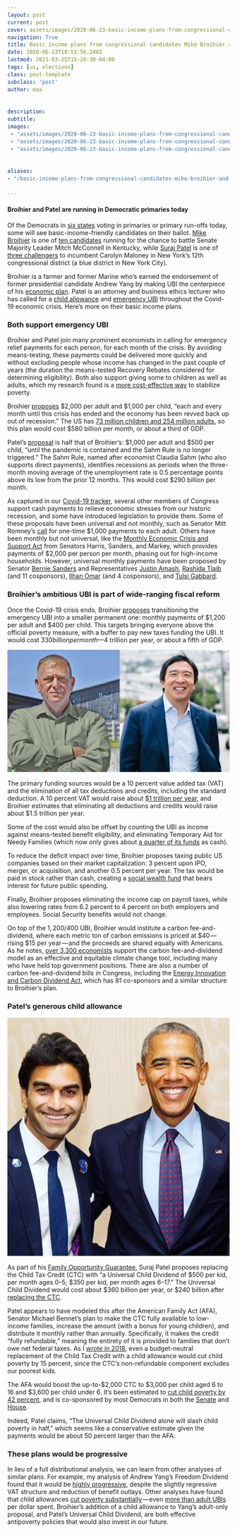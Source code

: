 ```yaml
---
layout: post
current: post
cover: assets/images/2020-06-23-basic-income-plans-from-congressional-candidates-mike-broihier-and-suraj-patel-0.jpg 
navigation: True
title: Basic income plans from congressional candidates Mike Broihier and Suraj Patel
date: 2020-06-23T18:53:56.248Z
lastmod: 2021-03-25T15:20:30-04:00
tags: [us, elections]
class: post-template
subclass: 'post'
author: max


description: 
subtitle: 
images:
 - "assets/images/2020-06-23-basic-income-plans-from-congressional-candidates-mike-broihier-and-suraj-patel-0.jpg"
 - "assets/images/2020-06-23-basic-income-plans-from-congressional-candidates-mike-broihier-and-suraj-patel-1.png"
 - "assets/images/2020-06-23-basic-income-plans-from-congressional-candidates-mike-broihier-and-suraj-patel-2.png"


aliases:
- "/basic-income-plans-from-congressional-candidates-mike-broihier-and-suraj-patel-9d53646a3245"

---
```


#### Broihier and Patel are running in Democratic primaries today

Of the Democrats in [six states](https://fivethirtyeight.com/features/todays-elections-in-kentucky-and-new-york-are-high-stakes-for-the-progressive-movement/) voting in primaries or primary run-offs today, some will see basic-income-friendly candidates on their ballot. [Mike Broihier](https://mikeforky.com/) is one of [ten candidates](https://ballotpedia.org/United_States_Senate_election_in_Kentucky,_2020) running for the chance to battle Senate Majority Leader Mitch McConnell in Kentucky, while [Suraj Patel](https://www.surajpatel.nyc/) is one of [three challengers](https://ballotpedia.org/New_York%27s_12th_Congressional_District) to incumbent Carolyn Maloney in New York’s 12th congressional district (a blue district in New York City).

Broihier is a farmer and former Marine who’s earned the endorsement of former presidential candidate Andrew Yang by making UBI the centerpiece of his [economic plan](https://mikeforky.com/issues/). Patel is an attorney and business ethics lecturer who has called for a [child allowance](https://www.surajpatel.nyc/new-page) and [emergency UBI](https://medium.com/@surajpatelnyc/fiscal-response-to-covid-19-6a4384e5e89f) throughout the Covid-19 economic crisis. Here’s more on their basic income plans.

### Both support emergency UBI

Broihier and Patel join many prominent economists in calling for emergency relief payments for each person, for each month of the crisis. By avoiding means-testing, these payments could be delivered more quickly and without excluding people whose income has changed in the past couple of years (the duration the means-tested Recovery Rebates considered for determining eligibility). Both also support giving some to children as well as adults, which my research found is a [more cost-effective way](https://medium.com/ubicenter/how-universal-basic-income-can-keep-poverty-from-rising-amid-covid-19-9950e4a58030) to stabilize poverty.

Broihier [proposes](https://docs.google.com/document/d/1kiBlfBFx7UBdgORWqRgKUt8r6EDzVc8LcqB8-072aJU/edit) $2,000 per adult and $1,000 per child, “each and every month until this crisis has ended and the economy has been revved back up out of recession.” The US has [73 million children and 254 million adults](https://data.census.gov/cedsci/table?q=population%20by%20age&hidePreview=false&tid=ACSST1Y2018.S0101&t=Age%20and%20Sex&vintage=2018), so this plan would cost $580 billion per month, or about a third of GDP.

Patel’s [proposal](https://medium.com/@surajpatelnyc/fiscal-response-to-covid-19-6a4384e5e89f) is half that of Broihier’s: $1,000 per adult and $500 per child, “until the pandemic is contained and the Sahm Rule is no longer triggered.” The Sahm Rule, named after economist Claudia Sahm (who also supports direct payments), identifies recessions as periods when the three-month moving average of the unemployment rate is 0.5 percentage points above its low from the prior 12 months. This would cost $290 billion per month.

As captured in our [Covid-19 tracker](http://covid19tracker.ubicenter.org), several other members of Congress support cash payments to relieve economic stresses from our historic recession, and some have introduced legislation to provide them. Some of these proposals have been universal and not monthly, such as Senator Mitt Romney’s [call](https://www.romney.senate.gov/romney-calls-urgent-action-additional-coronavirus-response-measures) for one-time $1,000 payments to each adult. Others have been monthly but not universal, like the [Monthly Economic Crisis and Support Act](https://static.politico.com/ea/52/4e9d51534400b64f3a5fa40aabfd/gai20332-4.pdf) from Senators Harris, Sanders, and Markey, which provides payments of $2,000 per person per month, phasing out for high-income households. However, universal monthly payments have been proposed by Senator [Bernie Sanders](https://berniesanders.com/issues/emergency-response-coronavirus-pandemic/) and Representatives [Justin Amash](https://twitter.com/justinamash/status/1242486422180855815), [Rashida Tlaib](https://www.congress.gov/bill/116th-congress/house-bill/6553) (and 11 cosponsors), [Ilhan Omar](https://www.congress.gov/bill/116th-congress/house-bill/6290/cosponsors?searchResultViewType=expanded) (and 4 cosponsors), and [Tulsi Gabbard](https://www.congress.gov/bill/116th-congress/house-resolution/897).

### Broihier’s ambitious UBI is part of wide-ranging fiscal reform

Once the Covid-19 crisis ends, Broihier [proposes](https://docs.google.com/document/d/1kiBlfBFx7UBdgORWqRgKUt8r6EDzVc8LcqB8-072aJU/edit) transitioning the emergency UBI into a smaller permanent one: monthly payments of $1,200 per adult and $400 per child. This targets bringing everyone above the official poverty measure, with a buffer to pay new taxes funding the UBI. It would cost $330 billion per month — $4 trillion per year, or about a fifth of GDP.

![](assets/images/2020-06-23-basic-income-plans-from-congressional-candidates-mike-broihier-and-suraj-patel-1.png#layoutTextWidth)

The primary funding sources would be a 10 percent value added tax (VAT) and the elimination of all tax deductions and credits, including the standard deduction. A 10 percent VAT would raise about [$1 trillion per year](https://taxfoundation.org/andrew-yang-value-added-tax-universal-basic-income/), and Broihier estimates that eliminating all deductions and credits would raise about $1.5 trillion per year.

Some of the cost would also be offset by counting the UBI as income against means-tested benefit eligibility, and eliminating Temporary Aid for Needy Families (which now only gives about [a quarter of its funds](https://fivethirtyeight.com/features/most-welfare-dollars-dont-go-directly-to-poor-people-anymore/) as cash).

To reduce the deficit impact over time, Broihier proposes taxing public US companies based on their market capitalization: 3 percent upon IPO, merger, or acquisition, and another 0.5 percent per year. The tax would be paid in stock rather than cash, creating a [social wealth fund](https://www.peoplespolicyproject.org/projects/social-wealth-fund) that bears interest for future public spending.

Finally, Broihier proposes eliminating the income cap on payroll taxes, while also lowering rates from 6.2 percent to 4 percent on both employers and employees. Social Security benefits would not change.

On top of the $1,200/$400 UBI, Broihier would institute a carbon fee-and-dividend, where each metric ton of carbon emissions is priced at $40 — rising $15 per year — and the proceeds are shared equally with Americans. As he notes, [over 3,300 economists](https://www.econstatement.org/) support the carbon fee-and-dividend model as an effective and equitable climate change tool, including many who have held top government positions. There are also a number of carbon fee-and-dividend bills in Congress, including the [Energy Innovation and Carbon Dividend Act](https://energyinnovationact.org/), which has 81 co-sponsors and a similar structure to Broihier’s plan.

### Patel’s generous child allowance

![](assets/images/2020-06-23-basic-income-plans-from-congressional-candidates-mike-broihier-and-suraj-patel-2.png#layoutTextWidth)

As part of his [Family Opportunity Guarantee](https://www.surajpatel.nyc/new-page), Suraj Patel proposes replacing the Child Tax Credit (CTC) with “a Universal Child Dividend of $500 per kid, per month ages 0–5; $350 per kid, per month ages 6–17.” The Universal Child Dividend would cost about $360 billion per year, or $240 billion after [replacing the CTC](https://www.pgpf.org/budget-basics/what-is-the-child-tax-credit).

Patel appears to have modeled this after the American Family Act (AFA), Senator Michael Bennet’s plan to make the CTC fully available to low-income families, increase the amount (with a bonus for young children), and distribute it monthly rather than annually. Specifically, it makes the credit “fully refundable,” meaning the entirety of it is provided to families that don’t owe net federal taxes. As I [wrote in 2018](https://medium.com/@MaxGhenis/we-should-replace-the-child-tax-credit-with-a-universal-child-benefit-33773de07271), even a budget-neutral replacement of the Child Tax Credit with a child allowance would cut child poverty by 15 percent, since the CTC’s non-refundable component excludes our poorest kids.

The AFA would boost the up-to-$2,000 CTC to $3,000 per child aged 6 to 16 and $3,600 per child under 6. It’s been estimated to [cut child poverty by 42 percent](https://www.povertycenter.columbia.edu/news-internal/2019/3/5/the-afa-and-child-poverty), and is co-sponsored by most Democrats in both the [Senate](https://www.congress.gov/bill/116th-congress/senate-bill/690/related-bills) and [House](https://www.congress.gov/bill/116th-congress/house-bill/1560).

Indeed, Patel claims, “The Universal Child Dividend alone will slash child poverty in half,” which seems like a conservative estimate given the payments would be about 50 percent larger than the AFA.

### These plans would be progressive

In lieu of a full distributional analysis, we can learn from other analyses of similar plans. For example, my analysis of Andrew Yang’s Freedom Dividend found that it would be [highly progressive](https://medium.com/ubicenter/distributional-analysis-of-andrew-yangs-freedom-dividend-d8dab818bf1b), despite the slightly regressive VAT structure and reduction of benefit outlays. Other analyses have found that child allowances [cut poverty substantially](https://static1.squarespace.com/static/5743308460b5e922a25a6dc7/t/5c7fe48b1905f46e1214bc42/1551885452114/Poverty+%26+Social+Policy+Brief+3_3.pdf) — even [more than adult UBIs](https://www.peoplespolicyproject.org/2018/11/29/a-child-allowance-would-be-very-effective-at-poverty-reduction/) per dollar spent. Broihier’s addition of a child allowance to Yang’s adult-only proposal, and Patel’s Universal Child Dividend, are both effective antipoverty policies that would also invest in our future.
